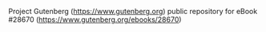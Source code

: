 Project Gutenberg (https://www.gutenberg.org) public repository for eBook #28670 (https://www.gutenberg.org/ebooks/28670)
